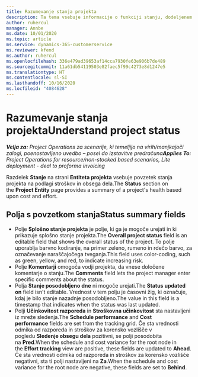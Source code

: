 ```yaml
---
title: Razumevanje stanja projekta
description: Ta tema vsebuje informacije o funkciji stanju, dodeljenem projektom v storitvi Dynamics 365 Project Operations.
author: ruhercul
manager: Annbe
ms.date: 10/01/2020
ms.topic: article
ms.service: dynamics-365-customerservice
ms.reviewer: kfend
ms.author: ruhercul
ms.openlocfilehash: 336e479ad39653af14cca7930fe63e906b7de489
ms.sourcegitcommit: 11a61db54119503e82faec5f99c4273e8d1247e5
ms.translationtype: HT
ms.contentlocale: sl-SI
ms.lasthandoff: 10/16/2020
ms.locfileid: "4084628"
---
```

# <a name="understand-project-status"></a><span data-ttu-id="7d6e9-103">Razumevanje stanja projekta</span><span class="sxs-lookup"><span data-stu-id="7d6e9-103">Understand project status</span></span>

<span data-ttu-id="7d6e9-104">_**Velja za:** Project Operations za scenarije, ki temeljijo na virih/manjkajoči zalogi, poenostavljeno uvedbo – posel do izstavitve predračuna_</span><span class="sxs-lookup"><span data-stu-id="7d6e9-104">_**Applies To:** Project Operations for resource/non-stocked based scenarios, Lite deployment - deal to proforma invoicing_</span></span>


<span data-ttu-id="7d6e9-105">Razdelek **Stanje** na strani **Entiteta projekta** vsebuje povzetek stanja projekta na podlagi stroškov in obsega dela.</span><span class="sxs-lookup"><span data-stu-id="7d6e9-105">The **Status** section on the **Project Entity** page provides a summary of a project's health based upon cost and effort.</span></span>


## <a name="status-summary-fields"></a><span data-ttu-id="7d6e9-106">Polja s povzetkom stanja</span><span class="sxs-lookup"><span data-stu-id="7d6e9-106">Status summary fields</span></span>

- <span data-ttu-id="7d6e9-107">Polje **Splošno stanje projekta** je polje, ki ga je mogoče urejati in ki prikazuje splošno stanje projekta.</span><span class="sxs-lookup"><span data-stu-id="7d6e9-107">The **Overall project status** field is an editable field that shows the overall status of the project.</span></span> <span data-ttu-id="7d6e9-108">To polje uporablja barvno kodiranje, na primer zeleno, rumeno in rdečo barvo, za označevanje naraščajočega tveganja.</span><span class="sxs-lookup"><span data-stu-id="7d6e9-108">This field uses color-coding, such as green, yellow, and red, to indicate increasing risk.</span></span> 
- <span data-ttu-id="7d6e9-109">Polje **Komentarji** omogoča vodji projekta, da vnese določene komentarje o stanju.</span><span class="sxs-lookup"><span data-stu-id="7d6e9-109">The **Comments** field lets the project manager enter specific comments about the status.</span></span> 
- <span data-ttu-id="7d6e9-110">Polja **Stanje posodobljeno dne** ni mogoče urejati.</span><span class="sxs-lookup"><span data-stu-id="7d6e9-110">The **Status updated on** field isn't editable.</span></span> <span data-ttu-id="7d6e9-111">Vrednost v tem polju je časovni žig, ki označuje, kdaj je bilo stanje nazadnje posodobljeno.</span><span class="sxs-lookup"><span data-stu-id="7d6e9-111">The value in this field is a timestamp that indicates when the status was last updated.</span></span>
- <span data-ttu-id="7d6e9-112">Polji **Učinkovitost razporeda** in **Stroškovna učinkovitost** sta nastavljeni iz mreže sledenja.</span><span class="sxs-lookup"><span data-stu-id="7d6e9-112">The **Schedule performance** and **Cost performance** fields are set from the tracking grid.</span></span> <span data-ttu-id="7d6e9-113">Če sta vrednosti odmika od razporeda in stroškov za korensko vozlišče v pogledu **Sledenje obsegu dela** pozitivni, se polji posodobita na **Pred**.</span><span class="sxs-lookup"><span data-stu-id="7d6e9-113">When the schedule and cost variance for the root node in the **Effort tracking** view are positive, these fields are updated to **Ahead**.</span></span> <span data-ttu-id="7d6e9-114">Če sta vrednosti odmika od razporeda in stroškov za korensko vozlišče negativni, sta ti polji nastavljeni na **Za**.</span><span class="sxs-lookup"><span data-stu-id="7d6e9-114">When the schedule and cost variance for the root node are negative, these fields are set to **Behind**.</span></span>
